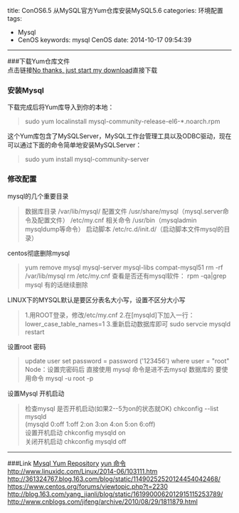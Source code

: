 title: ConOS6.5 从MySQL官方Yum仓库安装MySQL5.6
categories: 环境配置
tags:
  - Mysql
  - CenOS
keywords: mysql CenOS
date: 2014-10-17 09:54:39
---

###下载Yum仓库文件  
点击链接[No thanks, just start my download](http://dev.mysql.com/get/mysql-community-release-el6-5.noarch.rpm)直接下载   

### 安装Mysql
下载完成后将Yum库导入到你的本地：
>sudo yum localinstall mysql-community-release-el6-*.noarch.rpm

这个Yum库包含了MySQLServer，MySQL工作台管理工具以及ODBC驱动，现在可以通过下面的命令简单地安装MySQLServer：
>sudo yum install mysql-community-server

### 修改配置
mysql的几个重要目录
>数据库目录
>/var/lib/mysql/
>配置文件
>/usr/share/mysql（mysql.server命令及配置文件）
>/etc/my.cnf
>相关命令
>/usr/bin（mysqladmin mysqldump等命令）
>启动脚本
>/etc/rc.d/init.d/（启动脚本文件mysql的目录）

centos彻底删除mysql  
>yum remove mysql mysql-server mysql-libs compat-mysql51
rm -rf /var/lib/mysql
rm /etc/my.cnf
查看是否还有mysql软件：
rpm -qa|grep mysql
有的话继续删除

LINUX下的MYSQL默认是要区分表名大小写，设置不区分大小写　
>1.用ROOT登录，修改/etc/my.cnf
2.在[mysqld]下加入一行：lower_case_table_names=1
3.重新启动数据库即可 sudo servcie mysqld restart

设置root 密码
>update user set password = password ('123456') where user = "root"
Node：设置完密码后 直接使用 mysql 命令是进不去mysql 数据库的 
			 要使用命令 mysql -u root -p


设置Mysql 开机启动
>检查mysql 是否开机启动(如果2--5为on的状态就OK)
chkconfig --list mysqld  
(mysqld 0:off 1:off 2:on 3:on 4:on 5:on 6:off)  
设置开机启动
chkconfig mysqld on  
关闭开机启动
chkconfig mysqld off

---
###Link
[Mysql Yum Repository](http://dev.mysql.com/downloads/repo/yum/)
[yun 命令](http://www.cnblogs.com/chuncn/archive/2010/10/17/1853915.html) 
http://www.linuxidc.com/Linux/2014-06/103111.htm 
http://361324767.blog.163.com/blog/static/11490252520124454042468/
https://www.centos.org/forums/viewtopic.php?t=2230
http://blog.163.com/yang_jianli/blog/static/1619900062012915115253789/
http://www.cnblogs.com/jifeng/archive/2010/08/29/1811879.html
<!--more-->